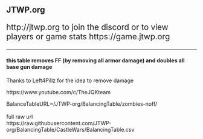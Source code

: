 <h2>JTWP.org</h2>
<p style="font-size: 1.5em;">http://jtwp.org to join the discord or to view players or game stats https://game.jtwp.org</p>


<hr>
<h4>this table removes FF (by removing all armor damage) and doubles all base gun damage </h4>
<p>Thanks to Left4Pillz for the idea to remove damage<br>
<p>https://www.youtube.com/c/TheJQKteam</p>
<p>
BalanceTableURL=/JTWP-org/BalancingTable/zombies-noff/
<br><br>
full raw url<br> 
https://raw.githubusercontent.com/JTWP-org/BalancingTable/CastleWars/BalancingTable.csv
</p>
